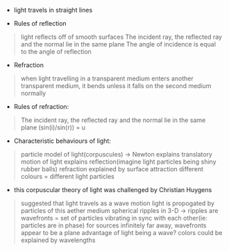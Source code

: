 - light travels in straight lines

- Rules of reflection 
> light reflects off of smooth surfaces 
> The incident ray, the reflected ray and the normal lie in the same plane 
> The angle of incidence is equal to the angle of reflection

- Refraction
> when light travelling in a transparent medium enters another transparent medium, it bends unless it falls on the second medium normally

- Rules of refraction: 
> The incident ray, the reflected ray and the normal lie in the same plane
> (sin(i)/sin(r)) = u

- Characteristic behaviours of light: 
> particle model of light(corpuscules) -> Newton 
> explains translatory motion of light 
> explains reflection(imagine light particles being shiny rubber balls) 
> refraction explained by surface attraction 
> different colours = different light particles

- this corpuscular theory of light was challenged by Christian Huygens 
> suggested that light travels as a wave motion 
> light is propogated by particles of this aether medium 
> spherical ripples in 3-D -> ripples are wavefronts = set of particles vibrating in sync with each other(ie: particles are in phase)
> for sources infinitely far away, wavefronts appear to be a plane
> advantage of light being a wave? colors could be explained by wavelengths
